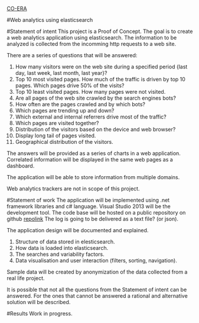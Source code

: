 [CO-ERA](http://www.co-era.com)

#Web analytics using elasticsearch

#Statement of intent
This project is a Proof of Concept. The goal is to create a web analytics application using elasticsearch. The information to be analyzed is collected from the incomming http requests to a web site.

There are a series of questions that will be answered:

1. How many visitors were on the web site during a specified period {last day, last week, last month, last year}?
2. Top 10 most visited pages. How much of the traffic is driven by top 10 pages. Which pages drive 50% of the visits?
3. Top 10 least visited pages. How many pages were not visited.
4. Are all pages of the web site crawled by the search engines bots?
5. How often are the pages crawled and by which bots?
6. Which pages are trending up and down?
7. Which external and internal referrers drive most of the traffic?
8. Which pages are visited together?
9. Distribution of the visitors based on the device and web browser?
10. Display long tail of pages visited.
11. Geographical distribution of the visitors.

The answers will be provided as a series of charts in a web application. Correlated information will be displayed in the same web pages as a dashboard.

The application will be able to store information from multiple domains.

Web analytics trackers are not in scope of this project.

#Statement of work
The application will be implemented using .net framework libraries and c# language. 
Visual Studio 2013 will be the development tool.
The code base will be hosted on a public repository on github [repolink](https://github.com/CO-ERA/Web-analytics-elasticsearch)
The log is going to be delivered as a text file? (or json).

The application design will be documented and explained.

1. Structure of data stored in elesticsearch.
2. How data is loaded into elasticsearch.
3. The searches and variability factors.
4. Data visualisation and user interaction (filters, sorting, navigation).

Sample data will be created by anonymization of the data collected from a real life project.

It is possible that not all the questions from the Statement of intent can be answered. For the ones that cannot be answered a rational and alternative solution will be described.

#Results
Work in progress.
